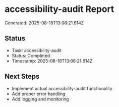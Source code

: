 # accessibility-audit Report

Generated: 2025-08-18T13:08:21.614Z

## Status
- Task: accessibility-audit
- Status: Completed
- Timestamp: 2025-08-18T13:08:21.614Z

## Next Steps
- Implement actual accessibility-audit functionality
- Add proper error handling
- Add logging and monitoring
